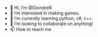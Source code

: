 - 👋 Hi, I’m @DiondreR
- 👀 I’m interested in making games.
- 🌱 I’m currently learning python, c#, c++
- 💞️ I’m looking to collaborate on anything!
- 📫 How to reach me 

<!---
DiondreR/DiondreR is a ✨ special ✨ repository because its `README.md` (this file) appears on your GitHub profile.
You can click the Preview link to take a look at your changes.
--->
